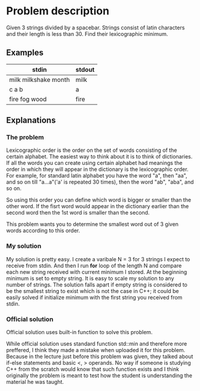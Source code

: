 # Problem description

Given 3 strings divided by a spacebar. Strings consist of latin characters and their length is less than 30. Find their lexicographic
minimum.

## Examples

| **stdin**            | **stdout** |
|----------------------|------------|
| milk milkshake month | milk       |
| c a b                | a          |
| fire fog wood        | fire       |

## Explanations

### The problem

Lexicographic order is the order on the set of words consisting of the certain alphabet. The easiest way to think about it is to think
of dictionaries. If all the words you can create using certain alphabet had meanings the order in which they will appear in the
dictionary is the lexicographic order. For example, for standard latin alphabet you have the word "a", then "aa", and so on till 
"a...a"('a' is repeated 30 times), then the word "ab", "aba", and so on.

So using this order you can define which word is bigger or smaller than the other word. If the fisrt word would appear in the dictionary
earlier than the second word then the 1st word is smaller than the second. 

This problem wants you to determine the smallest word out of 3 given words according to this order.

### My solution

My solution is pretty easy. I create a varibale N = 3 for 3 strings I expect to receive from stdin. And then I run **for** loop of the
length N and compare each new string received with current minimum I stored. At the beginning minimum is set to empty string. It is easy
to scale my solution to any number of strings. The solution falls apart if empty string is considered to be the smallest string to exist
which is not the case in C++; it could be easily solved if initialize minimum with the first string you received from stdin.

### Official solution

Official solution uses built-in function to solve this problem.

While official solution uses standard function std::min and therefore more preffered, I think they made a mistake when uploaded it for
this problem. Because in the lecture just before this problem was given, they talked about if-else statements and basic <, > operands.
No way if someone is studying C++ from the scratch would know that such function exists and I think originally the problem is meant to
test how the student is understanding the material he was taught.
